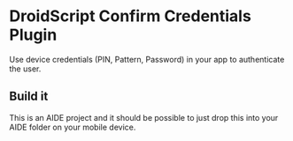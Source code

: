 # DroidScript Confirm Credentials Plugin
Use device credentials (PIN, Pattern, Password) in your app to authenticate the user.

## Build it
This is an AIDE project and it should be possible to just drop this into your AIDE folder on your mobile device.